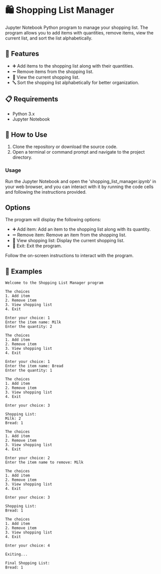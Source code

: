 # 🛍️ Shopping List Manager

Jupyter Notebook Python program to manage your shopping list. The program allows you to add items with quantities, remove items, view the current list, and sort the list alphabetically.

## 🌟 Features

- ➕ Add items to the shopping list along with their quantities.
- ➖ Remove items from the shopping list.
- 👀 View the current shopping list.
- 🔤 Sort the shopping list alphabetically for better organization.

## 📋 Requirements

- Python 3.x
- Jupyter Notebook

## 🚀 How to Use

1. Clone the repository or download the source code.
2. Open a terminal or command prompt and navigate to the project directory.

### Usage

Run the Jupyter Notebook and open the 'shopping_list_manager.ipynb' in your web browser, and you can interact with it by running the code cells and following the instructions provided.

## Options

The program will display the following options:

- ➕ Add item: Add an item to the shopping list along with its quantity.
- ➖ Remove item: Remove an item from the shopping list.
- 👀 View shopping list: Display the current shopping list.
- 🚪 Exit: Exit the program.

Follow the on-screen instructions to interact with the program.


## 📝 Examples
```
Welcome to the Shopping List Manager program

The choices
1. Add item
2. Remove item
3. View shopping list
4. Exit

Enter your choice: 1
Enter the item name: Milk
Enter the quantity: 2

The choices
1. Add item
2. Remove item
3. View shopping list
4. Exit

Enter your choice: 1
Enter the item name: Bread
Enter the quantity: 1

The choices
1. Add item
2. Remove item
3. View shopping list
4. Exit

Enter your choice: 3

Shopping List:
Milk: 2
Bread: 1

The choices
1. Add item
2. Remove item
3. View shopping list
4. Exit

Enter your choice: 2
Enter the item name to remove: Milk

The choices
1. Add item
2. Remove item
3. View shopping list
4. Exit

Enter your choice: 3

Shopping List:
Bread: 1

The choices
1. Add item
2. Remove item
3. View shopping list
4. Exit

Enter your choice: 4

Exiting...

Final Shopping List:
Bread: 1
```
